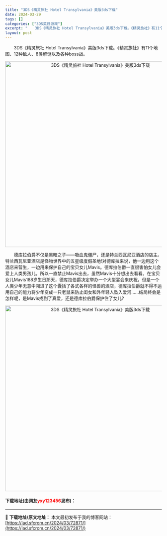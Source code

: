 ```yaml
---
title: "3DS《精灵旅社 Hotel Transylvania》美版3ds下载"
date: 2024-03-29
tags: []
categories: ["3DS英日游戏"]
excerpt: "　　3DS《精灵旅社 Hotel Transylvania》美版3ds下载。《精灵旅社》有11个地图、12种敌人、8类解谜以及各种boss战。 　　德库拉伯爵不仅是黑暗之子&mdash;&mdash;吸血鬼僵尸，还是特兰西瓦尼亚酒店的店主。特兰西瓦尼亚酒店是怪物世界中的五星级度假圣地!对德库拉来说，&hellip;"
layout: post
---
```


 <p>　　3DS《精灵旅社 Hotel Transylvania》美版3ds下载。《精灵旅社》有11个地图、12种敌人、8类解谜以及各种boss战。</p> <p align="center"><img align="" border="0" src="https://lad.sfcrom.cn/wp-content/uploads/2024/03/20240329_66062653e3f6b.png" width="597" alt="3DS《精灵旅社 Hotel Transylvania》美版3ds下载" /></p> <p>　　德库拉伯爵不仅是黑暗之子&mdash;&mdash;吸血鬼僵尸，还是特兰西瓦尼亚酒店的店主。特兰西瓦尼亚酒店是怪物世界中的五星级度假圣地!对德库拉来说，他一边用这个酒店来营生，一边用来保护自己的宝贝女儿Mavis。德库拉伯爵一直很害怕女儿会爱上人类男孩儿，所以一直禁止Mavis出去，虽然Mavis十分想出去看看。在宝贝女儿Mavis188岁生日那天，德库拉伯爵决定举办一个大型宴会来庆祝，但是一个人类少年无意中闯进了这个囊括了各式各样的怪兽的酒店，德库拉伯爵就不得不运用自己的能力将少年变成一只老鼠来防止闺女和外年轻人坠入爱河......结局终会是怎样呢，是Mavis找到了真爱，还是德库拉伯爵保护住了女儿?</p> <p align="center"><img align="" border="0" src="https://lad.sfcrom.cn/wp-content/uploads/2024/03/20240329_660626550a75b.png" width="596" alt="3DS《精灵旅社 Hotel Transylvania》美版3ds下载" /></p> <p><h4>下载地址(由网友<font color="red">yxy123456</font>发布)：</h4></p> 

---
📖 **下载地址/原文地址：** 本文最初发布于我的博客网站：[https://lad.sfcrom.cn/2024/03/72871/](https://lad.sfcrom.cn/2024/03/72871/)
